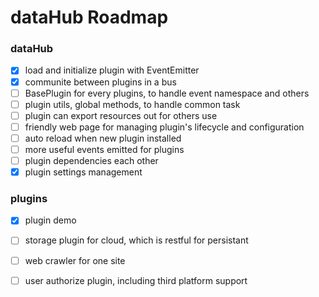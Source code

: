 dataHub Roadmap
===============

### dataHub

- [x] load and initialize plugin with EventEmitter
- [x] communite between plugins in a bus
- [ ] BasePlugin for every plugins, to handle event namespace and others
- [ ] plugin utils, global methods, to handle common task
- [ ] plugin can export resources out for others use
- [ ] friendly web page for managing plugin's lifecycle and configuration
- [ ] auto reload when new plugin installed
- [ ] more useful events emitted for plugins
- [ ] plugin dependencies each other
- [x] plugin settings management

### plugins

- [x] plugin demo
- [ ] storage plugin for cloud, which is restful for persistant
- [ ] web crawler for one site
- [ ] user authorize plugin, including third platform support


